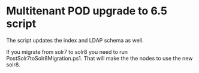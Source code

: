 # Multitenant POD upgrade to 6.5 script 

The script updates the index and LDAP schema as well.

If you migrate from solr7 to solr8 you need to run PostSolr7toSolr8Migration.ps1. That will make the the nodes to use the new solr8.